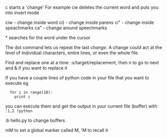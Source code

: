 c starts a 'change'
For example cw deletes the current word and puts you into insert mode

ciw - change inside word
ci) - change inside parens
ci" - change inside speachmarks 
ca" - change around speechmarks

\* searches for the word under the cursor 

The dot command lets us repeat the last _change_.  A change could act at the level of
individual characters, entire lines, or even the whole file.

Find and replace one at a time:
:s/target/replacement, then n to go to next and & if you want to replace it

If you have a couple lines of python code in your file that you want to execute eg

````
  for i in range(10):
    print i
````

you can execute them and get the output in your current file (buffer) with `:1,2 !python`

:b hello.py to change buffers

mM to set a global marker called M, 'M to recall it
